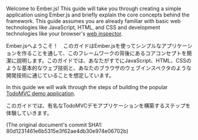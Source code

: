 Welcome to Ember.js! This guide will take you through creating a simple application using Ember.js and briefly explain the core concepts behind the framework. This guide assumes you are already familiar with basic web technologies like JavaScript, HTML, and CSS and development technologies like your browser's [web inspector](https://developers.google.com/chrome-developer-tools/).

Ember.jsへようこそ！　このガイドはEmber.jsを使ってシンプルなアプリケーションを作ることを通して、このフレームワークの背後にあるコアコンセプトを簡潔に説明します。このガイドでは、あなたがすでにJavaScript、HTML、CSSのような基本的なウェブ技術と、あなたのブラウザのウェブインスペクタのような開発技術に通じていることを想定しています。

In this guide we will walk through the steps of building the popular [TodoMVC demo application](http://addyosmani.github.com/todomvc/).

このガイドでは、有名なTodoMVCデモアプリケーションを構築するステップを体験していきます。


(The original document's commit SHA1: 80d1231461e6b5315e3f62ae4db30e974e06702b)